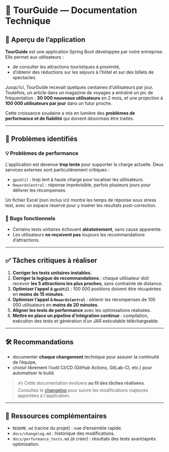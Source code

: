 # 📍 TourGuide — Documentation Technique

## 🧭 Aperçu de l’application

**TourGuide** est une application Spring Boot développée par notre entreprise. Elle permet aux utilisateurs :
- de consulter les attractions touristiques à proximité,
- d’obtenir des réductions sur les séjours à l’hôtel et sur des billets de spectacles.

Jusqu’ici, TourGuide recevait quelques centaines d’utilisateurs par jour. Toutefois, un article dans un magazine de voyages a entraîné un pic de fréquentation : **30 000 nouveaux utilisateurs** en 2 mois, et une projection à **100 000 utilisateurs par jour** dans un futur proche.

Cette croissance soudaine a mis en lumière des **problèmes de performance et de fiabilité** qui doivent désormais être traités.

---

## 🚨 Problèmes identifiés

### 💡 Problèmes de performance

L'application est devenue **trop lente** pour supporter la charge actuelle. Deux services externes sont particulièrement critiques :

- `gpsUtil` : trop lent à haute charge pour localiser les utilisateurs.
- `RewardsCentral` : réponse imprévisible, parfois plusieurs jours pour délivrer les récompenses.

Un fichier Excel (non inclus ici) montre les temps de réponse sous stress test, avec un espace réservé pour y insérer les résultats post-correction.

### 🐞 Bugs fonctionnels

- Certains tests unitaires échouent **aléatoirement**, sans cause apparente.
- Les utilisateurs **ne reçoivent pas** toujours les recommandations d’attractions.

---

## ✅ Tâches critiques à réaliser

1. **Corriger les tests unitaires instables.**
2. **Corriger la logique de recommandations** : chaque utilisateur doit recevoir **les 5 attractions les plus proches**, sans contrainte de distance.
3. **Optimiser l’appel à `gpsUtil`** : 100 000 positions doivent être récupérées en **moins de 15 minutes**.
4. **Optimiser l’appel à `RewardsCentral`** : obtenir les récompenses de 100 000 utilisateurs en **moins de 20 minutes**.
5. **Aligner les tests de performance** avec les optimisations réalisées.
6. **Mettre en place un pipeline d’intégration continue** : compilation, exécution des tests et génération d’un JAR exécutable téléchargeable.

---

## 🛠️ Recommandations

- documenter **chaque changement** technique pour assurer la continuité de l’équipe,
- choisir librement l’outil CI/CD (GitHub Actions, GitLab-CI, etc.) pour automatiser le build.

> ✍️ Cette documentation évoluera **au fil des tâches réalisées**.
> Consultez le [changelog](changelog.md) pour suivre les modifications majeures apportées à l'application.

---

## 🔗 Ressources complémentaires

- `README.md` (racine du projet) : vue d’ensemble rapide.
- `docs/changelog.md` : historique des modifications.
- `docs/performance_tests.md` *(à créer)* : résultats des tests avant/après optimisation.
